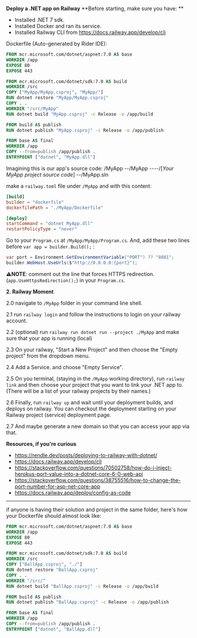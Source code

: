 **Deploy a .NET app on Railway**
**Before starting, make sure you have: **
- Installed .NET 7 sdk.
- Installed Docker and ran its service.
- Installed Railway CLI from https://docs.railway.app/develop/cli

Dockerfile (Auto-generated by Rider IDE):
```dockerfile
FROM mcr.microsoft.com/dotnet/aspnet:7.0 AS base
WORKDIR /app
EXPOSE 80
EXPOSE 443

FROM mcr.microsoft.com/dotnet/sdk:7.0 AS build
WORKDIR /src
COPY ["MyApp/MyApp.csproj", "MyApp/"]
RUN dotnet restore "MyApp/MyApp.csproj"
COPY . .
WORKDIR "/src/MyApp"
RUN dotnet build "MyApp.csproj" -c Release -o /app/build

FROM build AS publish
RUN dotnet publish "MyApp.csproj" -c Release -o /app/publish

FROM base AS final
WORKDIR /app
COPY --from=publish /app/publish .
ENTRYPOINT ["dotnet", "MyApp.dll"]
```

Imagining this is our app's source code:
/MyApp
--/MyApp
----/[*Your MyApp project source code*]
--/MyApp.sln

make a `railway.toml` file under `/MyApp` and with this content:
```toml
[build]
builder = "dockerfile"
dockerfilePath = "./MyApp/Dockerfile"

[deploy]
startCommand = "dotnet MyApp.dll"
restartPolicyType = "never"
```

Go to your `Program.cs` at `/MyApp/MyApp/Program.cs`. And, add these two lines before `var app = builder.Build();` :
```csharp
var port = Environment.GetEnvironmentVariable("PORT") ?? "8081";
builder.WebHost.UseUrls($"http://0.0.0.0:{port}");
```
:warning:**NOTE**: comment out the line that forces HTTPS redirection. (`app.UseHttpsRedirection();`) in your `Program.cs`.

**2. Railway Moment**

2.0 navigate to `/MyApp` folder in your command line shell.

2.1 run `railway login` and follow the instructions to login on your railway account.

2.2 (optional) run `railway run dotnet run --project ./MyApp` and make sure that your app is running (local)

2.3 On your railway, "Start a New Project" and then choose the "Empty project" from the dropdown menu.

2.4 Add a Service. and choose "Empty Service".

2.5 On you terminal, (staying in the `/MyApp` working directory), run `railway link` and then choose your project that you want to link your .NET app to. (There will be a list of your railway projects by their names.) 

2.6 Finally, run `railway up` and wait until your deployment builds, and deploys on railway. You can checkout the deployment starting on your Railway project (service) deployment page.

2.7 And maybe generate a new domain so that you can access your app via that.

**Resources, if you're curious**
- https://rendle.dev/posts/deploying-to-railway-with-dotnet/
- https://docs.railway.app/develop/cli
- https://stackoverflow.com/questions/70502758/how-do-i-inject-herokus-port-value-into-a-dotnet-core-6-0-web-api
- https://stackoverflow.com/questions/38755516/how-to-change-the-port-number-for-asp-net-core-app
- https://docs.railway.app/deploy/config-as-code

---

if anyone is having their solution and project in the same folder, here's how your Dockerfile should almost look like:
```dockerfile
FROM mcr.microsoft.com/dotnet/aspnet:7.0 AS base
WORKDIR /app
EXPOSE 80
EXPOSE 443

FROM mcr.microsoft.com/dotnet/sdk:7.0 AS build
WORKDIR /src
COPY ["BallApp.csproj", "./"]
RUN dotnet restore "BallApp.csproj"
COPY . .
WORKDIR "/src/"
RUN dotnet build "BallApp.csproj" -c Release -o /app/build

FROM build AS publish
RUN dotnet publish "BallApp.csproj" -c Release -o /app/publish

FROM base AS final
WORKDIR /app
COPY --from=publish /app/publish .
ENTRYPOINT ["dotnet", "BallApp.dll"]
```